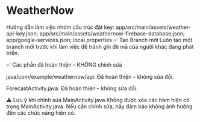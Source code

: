 # WeatherNow

Hướng dẫn làm việc nhóm
cấu trúc đặt key: app/src/main/assets/weather-api-key.json;
                  app/src/main/assets/weathernow-firebase-database.json;
                  app/google-services.json;
                  local.properties
✅ Tạo Branch mới
Luôn tạo một branch mới trước khi làm việc để tránh ghi đè mã của người khác đang phát triển.

✅ Các phần đã hoàn thiện – KHÔNG chỉnh sửa

java/com/example/weathernow/api: Đã hoàn thiện – không sửa đổi.

ForecastActivity.java: Đã hoàn thiện – không sửa đổi.

⚠️ Lưu ý khi chỉnh sửa MainActivity.java
Không được xóa các hàm hiện có trong MainActivity.java. Nếu cần chỉnh sửa, hãy đảm bảo không ảnh hưởng đến các chức năng hiện có.
